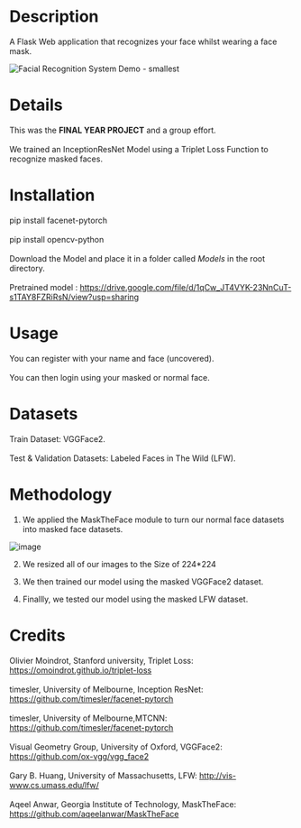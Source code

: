 # Description
A Flask Web application that recognizes your face whilst wearing a face mask.
<br/>

![Facial Recognition System Demo - smallest](https://user-images.githubusercontent.com/48753857/180050889-8c039d52-b8ec-4e16-9cd3-47f2f81cc2c6.gif)


# Details
This was the **FINAL YEAR PROJECT** and a group effort.
<br/>
<br/>
We trained an InceptionResNet Model using a Triplet Loss Function to recognize masked faces.

# Installation
pip install facenet-pytorch
<br/>
<br/>
pip install opencv-python
<br/>
<br/>
Download the Model and place it in a folder called *Models* in the root directory.
<br/>
<br/>
Pretrained model : https://drive.google.com/file/d/1qCw_JT4VYK-23NnCuT-s1TAY8FZRiRsN/view?usp=sharing

# Usage
You can register with your name and face (uncovered).
<br/>
<br/>
You can then login using your masked or normal face.

# Datasets
Train Dataset: VGGFace2.
<br/>
<br/>
Test & Validation Datasets: Labeled Faces in The Wild (LFW).

# Methodology
1) We applied the MaskTheFace module to turn our normal face datasets into masked face datasets.

![image](https://user-images.githubusercontent.com/48753857/180434889-248c9c8e-4766-43a0-8f99-6de17fe97a26.png)

2) We resized all of our images to the Size of 224*224

3) We then trained our model using the masked VGGFace2 dataset.

4) Finallly, we tested our model using the masked LFW dataset. 

# Credits
Olivier Moindrot, Stanford university, Triplet Loss: https://omoindrot.github.io/triplet-loss
<br/>
<br/>
timesler, University of Melbourne, Inception ResNet: https://github.com/timesler/facenet-pytorch
<br/>
<br/>
timesler, University of Melbourne,MTCNN: https://github.com/timesler/facenet-pytorch
<br/>
<br/>
Visual Geometry Group, University of Oxford, VGGFace2: https://github.com/ox-vgg/vgg_face2
<br/>
<br/>
Gary B. Huang, University of Massachusetts, LFW: http://vis-www.cs.umass.edu/lfw/
<br/>
<br/>
Aqeel Anwar, Georgia Institute of Technology, MaskTheFace: https://github.com/aqeelanwar/MaskTheFace
